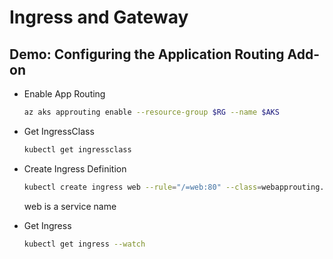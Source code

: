 # Ingress and Gateway
## Demo: Configuring the Application Routing Add-on
* Enable App Routing
    ```bash
    az aks approuting enable --resource-group $RG --name $AKS
    ```

* Get IngressClass
    ```bash
    kubectl get ingressclass
    ```

* Create Ingress Definition
    ```bash
    kubectl create ingress web --rule="/=web:80" --class=webapprouting.kubernetes.azure.com
    ```
    
    web is a service name

* Get Ingress
    ```bash
    kubectl get ingress --watch
    ```

